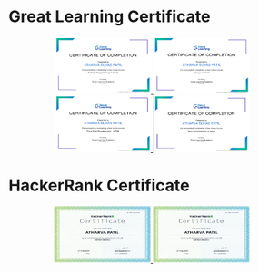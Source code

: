 <h1> Great Learning Certificate</h1>

<p align="center">
        <a href="https://olympus.mygreatlearning.com/courses/12383/certificate">
            <img src="https://github.com/Atharvapatil-maker/atharva/blob/main/Screenshot%20(7).png" width=170 height=100/>
        </a>
        <a href="https://olympus.mygreatlearning.com/courses/40414/certificate">
            <img src="https://github.com/Atharvapatil-maker/atharva/blob/main/Screenshot%20(8).png" width=169 height=100 />
        </a>
        <a href="https://olympus.mygreatlearning.com/courses/12761/certificate">
            <img src="https://github.com/Atharvapatil-maker/atharva/blob/main/Screenshot%20(9).png" width=169 height=100 />
        </a>
        <a href="https://olympus.mygreatlearning.com/courses/12387/certificate">
            <img src="https://github.com/Atharvapatil-maker/atharva/blob/main/Screenshot%20(10).png" width=169 height=100 />
        </a>
    </p>
<h1> HackerRank Certificate </h1>
<p align="center">
        <a href="https://www.hackerrank.com/certificates/b8b52a484b3e">
            <img src="https://github.com/Atharvapatil-maker/atharva/blob/main/Screenshot%20(12).png" width=170 height=100/>
        </a>
        <a href="https://www.hackerrank.com/certificates/acba2bcb4b92">
            <img src="https://github.com/Atharvapatil-maker/atharva/blob/main/Screenshot%20(12).png" width=170 height=100/>
        </a>

